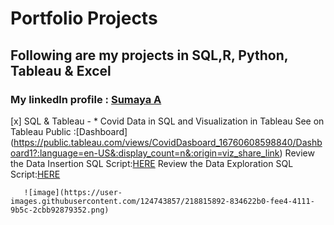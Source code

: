 # Portfolio Projects 

## Following are my projects in SQL,R, Python, Tableau & Excel
### **My linkedln profile** : [Sumaya A](https://www.linkedin.com/in/sumaya-abdullathif)
[x] SQL & Tableau -
     * Covid Data in SQL and Visualization in Tableau
       See on Tableau Public :[Dashboard] (https://public.tableau.com/views/CovidDasboard_16760608598840/Dashboard1?:language=en-US&:display_count=n&:origin=viz_share_link)
       Review the Data Insertion SQL Script:[HERE](https://github.com/Sumaya524/CovidProjects/blob/main/CovidQuery.sql)
       Review the Data Exploration SQL Script:[HERE](https://github.com/Sumaya524/Tableau-Dashboard/blob/main/Covid%20TableauQuery.sql)
       
       ![image](https://user-images.githubusercontent.com/124743857/218815892-834622b0-fee4-4111-9b5c-2cbb92879352.png)

       
    








